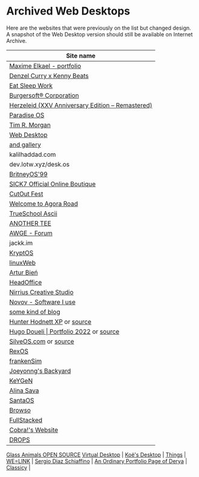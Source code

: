 # Archived Web Desktops

Here are the websites that were previously on the list but changed design.<br />
A snapshot of the Web Desktop version should still be available on Internet Archive.

| Site name |
|---|
[Maxime Elkael - portfolio](https://web.archive.org/web/20220113152250/https://elkael.com/) |
[Denzel Curry x Kenny Beats](https://web.archive.org/web/20220225011033/https://denzelcurry.com/) |
[Eat Sleep Work](https://web.archive.org/web/20210404122006/https://www.eatsleepwork.com/) |
[Burgersoft® Corporation](https://web.archive.org/web/20200804174451/https://www.burgersoft.co) |
[Herzeleid (XXV Anniversary Edition – Remastered)](https://web.archive.org/web/20201014005524/https://www.rammstein.de/de/) |
[Paradise OS](https://web.archive.org/web/20180211061618/http://palm.computer/) |
[Tim R. Morgan](https://web.archive.org/web/20200507020646/https://timmorgan.org/) |
[Web Desktop](https://web.archive.org/web/20190120054952/https://webdesktop.net/) |
[and gallery](https://web.archive.org/web/20200917000023/https://andgallery.art/) |
kalilhaddad.com |
dev.lotw.xyz/desk.os |
[BritneyOS'99](https://web.archive.org/web/20210105054008/http://itsbritneybot.com/) |
[SICK7 Official Online Boutique](https://web.archive.org/web/20210601000000*/https://sick7.com/) |
[CutOut Fest](https://web.archive.org/web/20210608201545/https://cutoutfest.com/) |
[Welcome to Agora Road](https://web.archive.org/web/20201203062845/https://forum.agoraroad.com/index.php) |
[TrueSchool Ascii](https://web.archive.org/web/20220101190540/http://trueschool.se/) |
[ANOTHER TEE](https://web.archive.org/web/20220902130019/https://www.anothertee.xyz/) | 
[AWGE - Forum](https://web.archive.org/web/20220123064312/https://forums.awgeshit.com/) |
jackk.im |
[KryptOS](https://web.archive.org/web/20221213182021/https://kry.pt/) |
[linuxWeb](https://github.com/Manthee1/linuxWeb) |
[Artur Bień](https://web.archive.org/web/20220401074943/https://www.expensive.toys/) |
[HeadOffice](https://web.archive.org/web/20230219223306/http://headofffice.com/) |
[Nirrius Creative Studio](https://web.archive.org/web/20210118193913/https://nirri.us/) |
[Novov - Software I use](https://web.archive.org/web/20230521025332/https://novov.me/liked/software) |
[some kind of blog](https://web.archive.org/web/20230119160309/https://blog.aimen.me) |
[Hunter Hodnett XP](https://web.archive.org/web/20221225105658/https://hunterhodnett.dev/#) or [source](https://github.com/hunterchristian/personal-site-v2) |
[Hugo Doueli \| Portfolio 2022](https://web.archive.org/web/20230103185522/https://hugodoueil.fr/) or [source](https://github.com/Ormidales/portfolio/) |
[SilveOS.com](https://web.archive.org/web/20230915000000*/https://www.silveos.com) or [source](https://github.com/SilveOS) |
[RexOS](https://web.archive.org/web/20230819185459/https://itzrex.neocities.org/) |
[frankenSim](https://web.archive.org/web/20231105043617/http://frankensim.animade.tv/) |
[Joeyonng's Backyard](https://github.com/Joeyonng/joeyonng-backyard) |
[KeYGeN](https://web.archive.org/web/20230204054510/https://keyge.nz/) |
[Alina Sava](https://web.archive.org/web/20230326163643/https://sava.io/) |
[SantaOS](https://web.archive.org/web/20230124112842/http://jeremymakes.com/SantaOS/) |
[Browso](https://web.archive.org/web/20230701000000*/https://www.browso.app) |
[FullStacked](https://github.com/fullstackedorg/workspace) |
[Cobra!'s Website](https://web.archive.org/web/20230418124801/https://cobradile.neocities.org/index.en) |
[DROPS](https://github.com/maxvp/drops) |
[Glass Animals OPEN SOURCE](https://web.archive.org/web/20240206052521/https://opensource.glassanimals.com/)
[Virtual Desktop](https://web.archive.org/web/20240226144711/http://virtualdesktop.org/) |
[Koë's Desktop](https://web.archive.org/web/20240417120032/https://koefka.com/) |
[Things](https://web.archive.org/web/20230519004753/https://things.inc/) |
[WE=LINK](https://web.archive.org/web/20230205103008/http://we-link.chronusartcenter.org/) |
[Sergio Diaz Schiaffino](https://web.archive.org/web/20240425135157/https://www.sergiodiazschiaffino.com/) |
[An Ordinary Portfolio Page of Derya](https://web.archive.org/web/20250118040705/http://deryasdesktop.com/) |
[Classicy](https://github.com/robbiebyrd/classicy) |